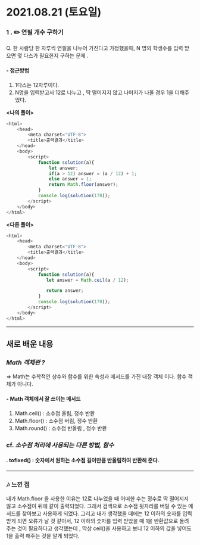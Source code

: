 # 2021.08.21 (토요일)
### 1️ . **✏️ 연필 개수 구하기**
Q. 한 사람당 한 자루씩 연필을 나누어 가진다고 가정했을때, 
N 명의 학생수를 입력 받으면 몇 다스가 필요한지 구하는 문제 .

#### -  접근방법
1. 1다스는 12자루이다.
2. N명을 입력받고서 12로 나누고 , 딱 떨어지지 않고 나머지가 나올 경우 1을 더해주었다.

**<나의 풀이>**
```javascript
<html>
    <head>
        <meta charset="UTF-8">
        <title>출력결과</title>
    </head>
    <body>
        <script>
            function solution(a){
                let answer;
                if(a > 12) answer = (a / 12) + 1;
                else answer = 1;
                return Math.floor(answer);
            }
            console.log(solution(178));
        </script>
    </body>
</html>
```
**<다른 풀이>**
```javascript
<html>
    <head>
        <meta charset="UTF-8">
        <title>출력결과</title>
    </head>
    <body>
        <script>
            function solution(a){
               let answer = Math.ceil(a / 12);

               return answer;
            }
            console.log(solution(178));
        </script>
    </body>
</html>
```
---
##  **새로 배운 내용**
### *Math 객체란 ?*
=> Math는 수학적인 상수와 함수를 위한 속성과 메서드를 가진 내장 객체 이다. 함수 객체가 아니다.

#### - **Math 객체에서 잘 쓰이는 메서드**
1. Math.ceil() : 소수점 올림, 정수 반환
2. Math.floor() : 소수점 버림, 정수 반환
3. Math.round() : 소수점 반올림 , 정수 반환



### **cf.** *소수점 처리에 사용되는 다른 방법, 함수*
#### **. tofixed()** : 숫자에서 원하는 소수점 길이만큼 반올림하여 반환해 준다. 

----

### 🎶 느낀 점 
내가 Math.floor 을 사용한 이유는 12로 나누었을 때 어떠한 수는 정수로 딱 떨어지지 않고 소수점이 뒤에 같이 출력되었다. 그래서 검색으로 소수점 뒷자리를 버릴 수 있는 메서드를 찾아보고 사용하게 되었다.
그리고 내가 생각했을 때에는 12 이하의 숫자를 입력 받게 되면 오류가 날 것 같아서, 12 이하의 숫자를 입력 받았을 때 1을 반환값으로 돌려주는 것이 필요하다고 생각했는데 , 막상 ceil()을 사용하고 보니 12 이하의 값을 넣어도 1을 출력 해주는 것을 알게 되었다. 
